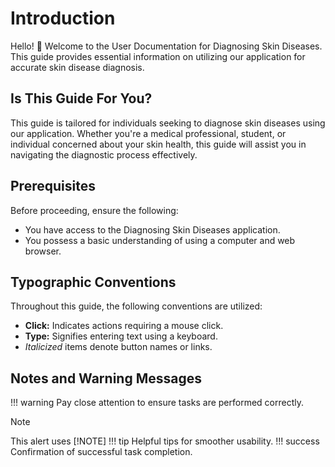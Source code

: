 # Introduction

Hello! 👋 Welcome to the User Documentation for Diagnosing Skin Diseases. This guide provides essential information on utilizing our application for accurate skin disease diagnosis.

## Is This Guide For You?

This guide is tailored for individuals seeking to diagnose skin diseases using our application. Whether you're a medical professional, student, or individual concerned about your skin health, this guide will assist you in navigating the diagnostic process effectively.

## Prerequisites

Before proceeding, ensure the following:

- You have access to the Diagnosing Skin Diseases application.
- You possess a basic understanding of using a computer and web browser.

## Typographic Conventions

Throughout this guide, the following conventions are utilized:

- **Click:** Indicates actions requiring a mouse click.
- **Type:** Signifies entering text using a keyboard.
- _Italicized_ items denote button names or links.

## Notes and Warning Messages

!!! warning
Pay close attention to ensure tasks are performed correctly.

> [!NOTE]
> This alert uses [!NOTE]
> !!! tip
> Helpful tips for smoother usability.
> !!! success
> Confirmation of successful task completion.
